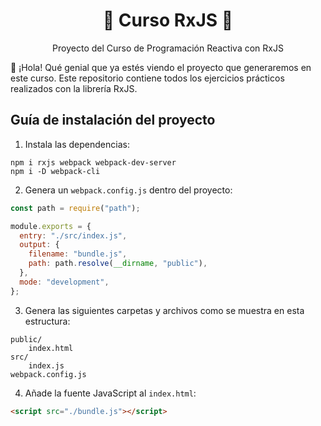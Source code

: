 <h1 align="center">🔡 Curso RxJS 🎲</h1>

<p align="center">
  Proyecto del Curso de Programación Reactiva con RxJS
</p>

👋 ¡Hola! Qué genial que ya estés viendo el proyecto que generaremos en este curso.
Este repositorio contiene todos los ejercicios prácticos realizados con la librería RxJS.

## Guía de instalación del proyecto

1. Instala las dependencias:

```console
npm i rxjs webpack webpack-dev-server
npm i -D webpack-cli
```

2. Genera un `webpack.config.js` dentro del proyecto:

```javascript
const path = require("path");

module.exports = {
  entry: "./src/index.js",
  output: {
    filename: "bundle.js",
    path: path.resolve(__dirname, "public"),
  },
  mode: "development",
};
```

3. Genera las siguientes carpetas y archivos como se muestra en esta estructura:

```console
public/
    index.html
src/
    index.js
webpack.config.js
```

4. Añade la fuente JavaScript al `index.html`:

```html
<script src="./bundle.js"></script>
```
